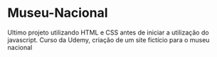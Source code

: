 # Museu-Nacional
Ultimo projeto utilizando HTML e CSS antes de iniciar a utilização do javascript. Curso da Udemy, criação de um site fictício para o museu nacional
